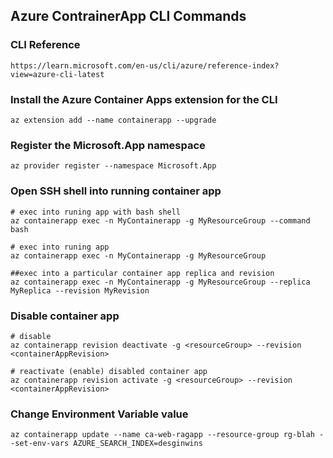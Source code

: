 ## Azure ContrainerApp CLI Commands

### CLI Reference
```
https://learn.microsoft.com/en-us/cli/azure/reference-index?view=azure-cli-latest
```

### Install the Azure Container Apps extension for the CLI
```
az extension add --name containerapp --upgrade
```

### Register the Microsoft.App namespace
```
az provider register --namespace Microsoft.App
```


### Open SSH shell into running container app 
```
# exec into runing app with bash shell
az containerapp exec -n MyContainerapp -g MyResourceGroup --command bash

# exec into runing app
az containerapp exec -n MyContainerapp -g MyResourceGroup

##exec into a particular container app replica and revision
az containerapp exec -n MyContainerapp -g MyResourceGroup --replica MyReplica --revision MyRevision
```

### Disable container app
```
# disable
az containerapp revision deactivate -g <resourceGroup> --revision <containerAppRevision>

# reactivate (enable) disabled container app
az containerapp revision activate -g <resourceGroup> --revision <containerAppRevision>
```

### Change Environment Variable value
```
az containerapp update --name ca-web-ragapp --resource-group rg-blah --set-env-vars AZURE_SEARCH_INDEX=desginwins
```
